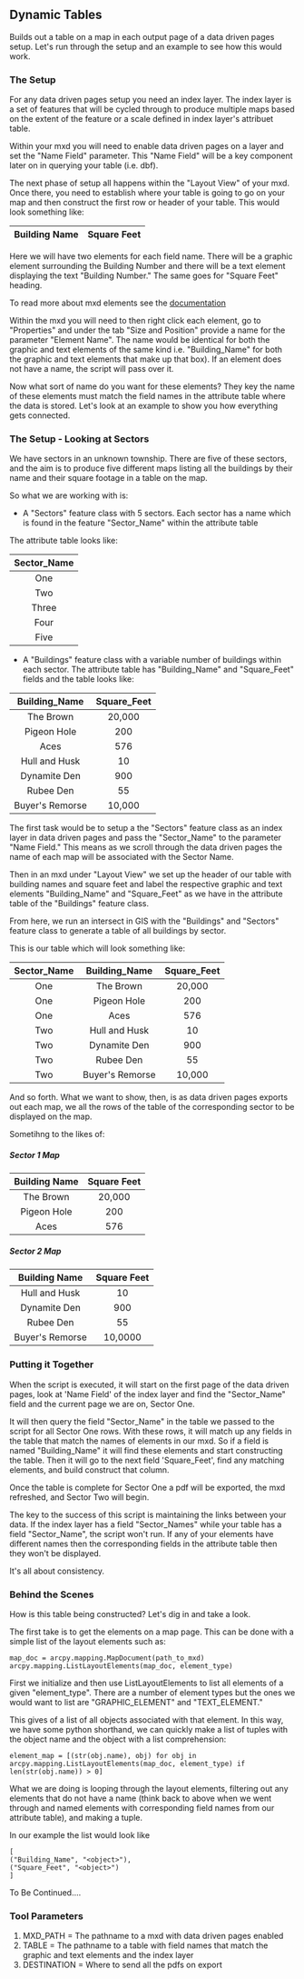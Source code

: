 ## Dynamic Tables

Builds out a table on a map in each output page of a data driven pages setup. Let's run through the setup and an example to see how this would work.

### The Setup

For any data driven pages setup you need an index layer. The index layer is a set of features that will be cycled through to produce multiple maps based on the extent of the feature or a scale defined in index layer's attribuet table.

Within your mxd you will need to enable data driven pages on a layer and set the "Name Field" parameter. This "Name Field" will be a key component later on in querying your table (i.e. dbf).

The next phase of setup all happens within the "Layout View" of your mxd. Once there, you need to establish where your table is going to go on your map and then construct the first row or header of your table. This would look something like:

| Building Name     | Square Feet   |
| :---------------: | :-----------: |

Here we will have two elements for each field name. There will be a graphic element surrounding the Building Number and there will be a text element displaying the text "Building Number." The same goes for "Square Feet" heading.

To read more about mxd elements see the [documentation](http://resources.arcgis.com/en/help/main/10.1/index.html#/ListLayoutElements/00s30000003w000000/)

Within the mxd you will need to then right click each element, go to "Properties" and under the tab "Size and Position" provide a name for the parameter "Element Name". The name would be identical for both the graphic and text elements of the same kind i.e. "Building_Name" for both the graphic and text elements that make up that box). If an element does not have a name, the script will pass over it.

Now what sort of name do you want for these elements? They key the name of these elements must match the field names in the attribute table where the data is stored. Let's look at an example to show you how everything gets connected.

### The Setup - Looking at Sectors

We have sectors in an unknown township. There are five of these sectors, and the aim is to produce five different maps listing all the buildings by their name and their square footage in a table on the map.

 So what we are working with is:

- A "Sectors" feature class with 5 sectors. Each sector has a name which is found in the feature "Sector_Name" within the attribute table

The attribute table looks like:

| Sector_Name            |
| :--------------------: |
| One                    |
| Two                    |
| Three                  |
| Four                   |
| Five                   |

- A "Buildings" feature class with a variable number of buildings within each sector. The attribute table has "Building_Name" and "Square_Feet" fields and the table looks like:

| Building_Name     | Square_Feet   |
| :---------------: | :-----------: |
| The Brown         | 20,000        |
| Pigeon Hole       | 200           |
| Aces              | 576           |
| Hull and Husk     | 10            |
| Dynamite Den      | 900           |
| Rubee Den         | 55            |
| Buyer's Remorse   | 10,000        |

The first task would be to setup a the "Sectors" feature class as an index layer in data driven pages and pass the "Sector_Name" to the parameter "Name Field." This means as we scroll through the data driven pages the name of each map will be associated with the Sector Name.

Then in an mxd under "Layout View" we set up the header of our table with building names and square feet and label the respective graphic and text elements "Building_Name" and "Square_Feet" as we have in the attribute table of the "Buildings" feature class.

From here, we run an intersect in GIS with the "Buildings" and "Sectors" feature class to generate a table of all buildings by sector.

This is our table which will look something like:

| Sector_Name | Building_Name     | Square_Feet   |
| :---------: | :---------------: | :-----------: |
| One         | The Brown         | 20,000        |
| One         | Pigeon Hole       | 200           |
| One         | Aces              | 576           |
| Two         | Hull and Husk     | 10            |
| Two         | Dynamite Den      | 900           |
| Two         | Rubee Den         | 55            |
| Two         | Buyer's Remorse   | 10,000        |

And so forth. What we want to show, then, is as data driven pages exports out each map, we all the rows of the table of the corresponding sector to be displayed on the map.

Sometihng to the likes of:

##### Sector 1 Map

| Building Name     | Square Feet   |
| :---------------: | :-----------: |
| The Brown         | 20,000        |
| Pigeon Hole       | 200           |
| Aces              | 576           |

##### Sector 2 Map

| Building Name     | Square Feet   |
| :---------------: | :-----------: |
| Hull and Husk     | 10            |
| Dynamite Den      | 900           |
| Rubee Den         | 55            |
| Buyer's Remorse   | 10,0000       |

### Putting it Together

When the script is executed, it will start on the first page of the data driven pages, look at 'Name Field' of the index layer and find the "Sector_Name" field and the current page we are on, Sector One.

It will then query the field "Sector_Name" in the table we passed to the script for all Sector One rows. With these rows, it will match up any fields in the table that match the names of elements in our mxd. So if a field is named "Building_Name" it will find these elements and start constructing the table. Then it will go to the next field 'Square_Feet', find any matching elements, and build construct that column.

Once the table is complete for Sector One a pdf will be exported, the mxd refreshed, and Sector Two will begin.

The key to the success of this script is maintaining the links between your data. If the index layer has a field "Sector_Names" while your table has a field "Sector_Name", the script won't run. If any of your elements have different names then the corresponding fields in the attribute table then they won't be displayed.

It's all about consistency.

### Behind the Scenes

How is this table being constructed? Let's dig in and take a look.

The first take is to get the elements on a map page. This can be done with a simple list of the layout elements such as:

```
map_doc = arcpy.mapping.MapDocument(path_to_mxd)
arcpy.mapping.ListLayoutElements(map_doc, element_type)
```

First we initialize and then use ListLayoutElements to list all elements of a given "element_type". There are a number of element types but the ones we would want to list are "GRAPHIC_ELEMENT" and "TEXT_ELEMENT."

This gives of a list of all objects associated with that element. In this way, we have some python shorthand, we can quickly make a list of tuples with the object name and the object with a list comprehension:

```
element_map = [(str(obj.name), obj) for obj in arcpy.mapping.ListLayoutElements(map_doc, element_type) if len(str(obj.name)) > 0]
```

What we are doing is looping through the layout elements, filtering out any elements that do not have a name (think back to above when we went through and named elements with corresponding field names from our attribute table), and making a tuple.

In our example the list would look like

```
[
("Building_Name", "<object>"),
("Square_Feet", "<object>")
]
```

To Be Continued....

### Tool Parameters

1. MXD_PATH = The pathname to a mxd with data driven pages enabled
2. TABLE = The pathname to a table with field names that match the graphic and text elements and the index layer
3. DESTINATION = Where to send all the pdfs on export


